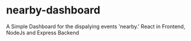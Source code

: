 # nearby-dashboard
A Simple Dashboard for the dispalying events 'nearby.' React in Frontend, NodeJs and Express Backend
